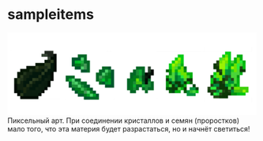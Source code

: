 # sampleitems
![items banner](Plant.png)
Пиксельный арт.
При соединении кристаллов и семян (проростков) мало того, что эта материя будет разрастаться, но и начнёт светиться!
